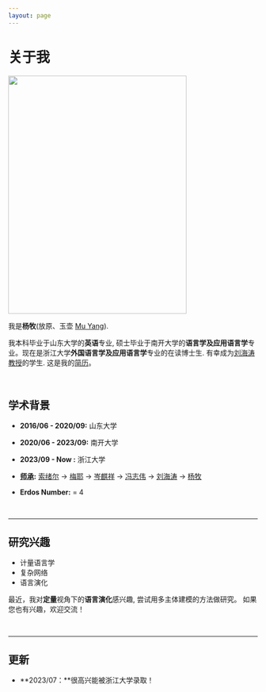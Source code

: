 ```yaml
---
layout: page
---
```


# 关于我

<img src="https://yuhuyang.github.io/network.jpg" class="floatpic" width="360" height="480">

我是**杨牧**(放原、玉壶 [Mu Yang](https://yuhuyang.github.io/file/Resume-MuYang.pdf)).

我本科毕业于山东大学的**英语**专业, 硕士毕业于南开大学的**语言学及应用语言学**专业。现在是浙江大学**外国语言学及应用语言学**专业的在读博士生. 有幸成为[刘海涛教授](https://person.zju.edu.cn/lht)的学生. 这是我的[简历](https://yuhuyang.github.io/file/杨牧简历.pdf)。

<br>

## 学术背景


- **2016/06 - 2020/09:** 山东大学 
- **2020/06 - 2023/09:** 南开大学
- **2023/09 - Now :**    浙江大学

- **[师承](https://academictree.org/linguistics/tree.php?pid=750703&fontsize=1&pnodecount=4&cnodecount=2):** [索绪尔](https://zh.wikipedia.org/wiki/%E8%B4%B9%E8%BF%AA%E5%8D%97%C2%B7%E5%BE%B7%C2%B7%E7%B4%A2%E7%BB%AA%E5%B0%94) -> [梅耶](https://zh.wikipedia.org/wiki/%E5%AE%89%E6%89%98%E4%B8%87%C2%B7%E6%A2%85%E8%80%B6) -> [岑麒祥](https://zh.wikipedia.org/wiki/%E5%B2%91%E9%BA%92%E7%A5%A5) -> [冯志伟](http://lingvikonet17140.w002.vh.cnolnic.org/feng/feng.htm) -> [刘海涛](http://www.lingviko.net) -> [杨牧](yuhuyang.github.io)
- **Erdos Number:** = 4

<br>

---

## 研究兴趣

- 计量语言学
- 复杂网络
- 语言演化

最近，我对**定量**视角下的**语言演化**感兴趣, 尝试用多主体建模的方法做研究。 如果您也有兴趣，欢迎交流！

<br>

---

## 更新

- **2023/07：**很高兴能被浙江大学录取！

<br>
